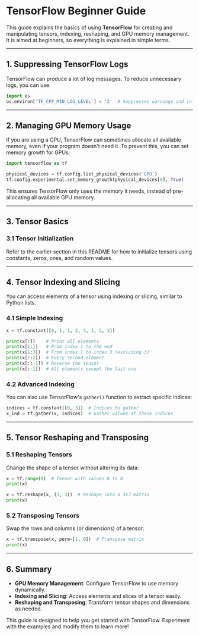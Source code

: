# TensorFlow Beginner Guide

This guide explains the basics of using **TensorFlow** for creating and manipulating tensors, indexing, reshaping, and GPU memory management. It is aimed at beginners, so everything is explained in simple terms.

---

## 1. Suppressing TensorFlow Logs

TensorFlow can produce a lot of log messages. To reduce unnecessary logs, you can use:

```python
import os
os.environ['TF_CPP_MIN_LOG_LEVEL'] = '2'  # Suppresses warnings and info logs
```

---

## 2. Managing GPU Memory Usage

If you are using a GPU, TensorFlow can sometimes allocate all available memory, even if your program doesn't need it. To prevent this, you can set memory growth for GPUs:

```python
import tensorflow as tf

physical_devices = tf.config.list_physical_devices('GPU')
tf.config.experimental.set_memory_growth(physical_devices[0], True)
```

This ensures TensorFlow only uses the memory it needs, instead of pre-allocating all available GPU memory.

---

## 3. Tensor Basics

### 3.1 Tensor Initialization
Refer to the earlier section in this README for how to initialize tensors using constants, zeros, ones, and random values.

---

## 4. Tensor Indexing and Slicing

You can access elements of a tensor using indexing or slicing, similar to Python lists.

### 4.1 Simple Indexing
```python
x = tf.constant([0, 1, 1, 2, 3, 1, 2, 3])

print(x[:])    # Print all elements
print(x[1:])   # From index 1 to the end
print(x[1:3])  # From index 1 to index 3 (excluding 3)
print(x[::2])  # Every second element
print(x[::-1]) # Reverse the tensor
print(x[:-1])  # All elements except the last one
```

### 4.2 Advanced Indexing
You can also use TensorFlow's `gather()` function to extract specific indices:

```python
indices = tf.constant([0, 3])  # Indices to gather
x_ind = tf.gather(x, indices)  # Gather values at these indices
```

---

## 5. Tensor Reshaping and Transposing

### 5.1 Reshaping Tensors
Change the shape of a tensor without altering its data:

```python
x = tf.range(9)  # Tensor with values 0 to 8
print(x)

x = tf.reshape(x, (3, 3))  # Reshape into a 3x3 matrix
print(x)
```

### 5.2 Transposing Tensors
Swap the rows and columns (or dimensions) of a tensor:

```python
x = tf.transpose(x, perm=[1, 0])  # Transpose matrix
print(x)
```

---

## 6. Summary

- **GPU Memory Management**: Configure TensorFlow to use memory dynamically.
- **Indexing and Slicing**: Access elements and slices of a tensor easily.
- **Reshaping and Transposing**: Transform tensor shapes and dimensions as needed.

This guide is designed to help you get started with TensorFlow. Experiment with the examples and modify them to learn more!
